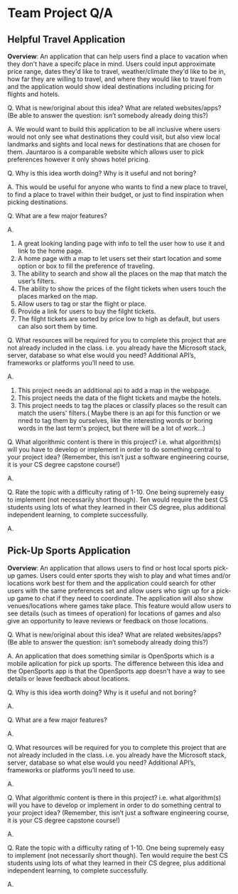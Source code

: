 # Team Project Q/A

## Helpful Travel Application
**Overview**: An application that can help users find a place to vacation when they don't have a specifc place in mind. Users could input approximate price range, dates they'd like to travel, weather/climate they'd like to be in, how far they are willing to travel, and where they would like to travel from and the application would show ideal destinations including pricing for flights and hotels. 

Q. What is new/original about this idea? What are related websites/apps? (Be able to answer the question: isn’t somebody already doing this?)

A. We would want to build this application to be all inclusive where users would not only see what destinations they could visit, but also view local landmarks and sights and local news for destinations that are chosen for them. Jauntaroo is a comparable website which allows user to pick preferences however it only shows hotel pricing. 

Q. Why is this idea worth doing? Why is it useful and not boring?

A. This would be useful for anyone who wants to find a new place to travel, to find a place to travel within their budget, or just to find inspiration when picking destinations. 

Q. What are a few major features?

A. 
1. A great looking landing page with info to tell the user how to use it and link to the home page.
2. A home page with a map to let users set their start location and some option or box to fill the preference of traveling.
3. The ability to search and show all the places on the map that match the user’s filters.
4. The ability to show the prices of the filght tickets when users touch the places marked on the map.
5. Allow users to tag or star the flight or place.
6. Provide a link for users to buy the filght tickets.
7. The filght tickets are sorted by price low to high as default, but users can also sort them by time.

Q. What resources will be required for you to complete this project that are not already included in the class. i.e. you already have the Microsoft stack, server, database so what else would you need? Additional API’s, frameworks or platforms you’ll need to use.

A. 
1. This project needs an additional api to add a map in the webpage.
2. This project needs the data of the flight tickets and maybe the hotels.
3. This project needs to tag the places or classify places so the result can match the users' filters.( Maybe there is an api for this function or we nned to tag them by ourselves, like the interesting words or boring words in the last term's project, but there will be a lot of work...)

Q. What algorithmic content is there in this project? i.e. what algorithm(s) will you have to develop or implement in order to do something central to your project idea? (Remember, this isn’t just a software engineering course, it is your CS degree capstone course!)

A. 

Q. Rate the topic with a difficulty rating of 1-10. One being supremely easy to implement (not necessarily short though). Ten would require the best CS students using lots of what they learned in their CS degree, plus additional independent learning, to complete successfully.

A. 


## Pick-Up Sports Application
**Overview**: An application that allows users to find or host local sports pick-up games. Users could enter sports they wish to play and what times and/or locations work best for them and the application could search for other users with the same preferences set and allow users who sign up for a pick-up game to chat if they need to coordinate. The application will also show venues/locations where games take place. This feature would allow users to see details (such as timees of operation) for locations of games and also give an opportunity to leave reviews or feedback on those locations. 

Q. What is new/original about this idea? What are related websites/apps? (Be able to answer the question: isn’t somebody already doing this?)

A. An application that does something similar is OpenSports which is a mobile aplication for pick up sports. The difference between this idea and the OpenSports app is that the OpenSports app doesn't have a way to see details or leave feedback about locations.

Q. Why is this idea worth doing? Why is it useful and not boring?

A. 

Q. What are a few major features?

A. 

Q. What resources will be required for you to complete this project that are not already included in the class. i.e. you already have the Microsoft stack, server, database so what else would you need? Additional API’s, frameworks or platforms you’ll need to use.

A.

Q. What algorithmic content is there in this project? i.e. what algorithm(s) will you have to develop or implement in order to do something central to your project idea? (Remember, this isn’t just a software engineering course, it is your CS degree capstone course!)

A. 

Q. Rate the topic with a difficulty rating of 1-10. One being supremely easy to implement (not necessarily short though). Ten would require the best CS students using lots of what they learned in their CS degree, plus additional independent learning, to complete successfully.

A. 